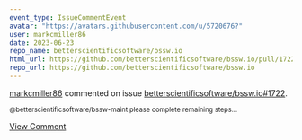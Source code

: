 ```yaml
---
event_type: IssueCommentEvent
avatar: "https://avatars.githubusercontent.com/u/5720676?"
user: markcmiller86
date: 2023-06-23
repo_name: betterscientificsoftware/bssw.io
html_url: https://github.com/betterscientificsoftware/bssw.io/pull/1722
repo_url: https://github.com/betterscientificsoftware/bssw.io
---
```


<a href='https://github.com/markcmiller86' target='_blank'>markcmiller86</a> commented on issue <a href='https://github.com/betterscientificsoftware/bssw.io/pull/1722' target='_blank'>betterscientificsoftware/bssw.io#1722</a>.

<small>@betterscientificsoftware/bssw-maint please complete remaining steps...</small>

<a href='https://github.com/betterscientificsoftware/bssw.io/pull/1722' target='_blank'>View Comment</a>